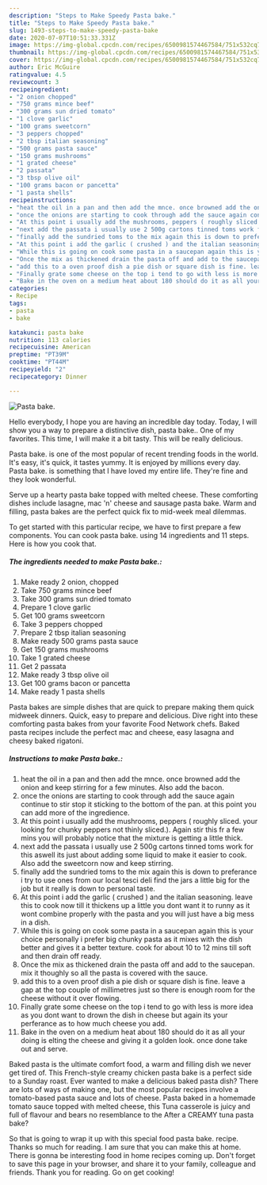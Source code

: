 ```yaml
---
description: "Steps to Make Speedy Pasta bake."
title: "Steps to Make Speedy Pasta bake."
slug: 1493-steps-to-make-speedy-pasta-bake
date: 2020-07-07T10:51:33.331Z
image: https://img-global.cpcdn.com/recipes/6500981574467584/751x532cq70/pasta-bake-recipe-main-photo.jpg
thumbnail: https://img-global.cpcdn.com/recipes/6500981574467584/751x532cq70/pasta-bake-recipe-main-photo.jpg
cover: https://img-global.cpcdn.com/recipes/6500981574467584/751x532cq70/pasta-bake-recipe-main-photo.jpg
author: Eric McGuire
ratingvalue: 4.5
reviewcount: 3
recipeingredient:
- "2 onion chopped"
- "750 grams mince beef"
- "300 grams sun dried tomato"
- "1 clove garlic"
- "100 grams sweetcorn"
- "3 peppers chopped"
- "2 tbsp italian seasoning"
- "500 grams pasta sauce"
- "150 grams mushrooms"
- "1 grated cheese"
- "2 passata"
- "3 tbsp olive oil"
- "100 grams bacon or pancetta"
- "1 pasta shells"
recipeinstructions:
- "heat the oil in a pan and then add the mnce. once browned add the onion and keep stirring for a few minutes. Also add the bacon."
- "once the onions are starting to cook through add the sauce again continue to stir stop it sticking to the bottom of the pan. at this point you can add more of the ingredience."
- "At this point i usually add the mushrooms, peppers ( roughly sliced. your looking for chunky peppers not thinly sliced.). Again stir this fr a few mins you will probably notice that the mixture is getting a little thick."
- "next add the passata i usually use 2 500g cartons tinned toms work for this aswell its just about adding some liquid to make it easier to cook. Also add the sweetcorn now and keep stirring."
- "finally add the sundried toms to the mix again this is down to preferance i try to use ones from our local tesci deli find the jars a little big for the job but it really is down to personal taste."
- "At this point i add the garlic ( crushed ) and the italian seasoning. leave this to cook now till it thickens up a little you dont want it to runny as it wont combine properly with the pasta and you will just have a big mess in a dish."
- "While this is going on cook some pasta in a saucepan again this is your choice personally i prefer big chunky pasta as it mixes with the dish better and gives it a better texture. cook for about 10 to 12 mins till soft and then drain off ready."
- "Once the mix as thickened drain the pasta off and add to the saucepan. mix it thoughly so all the pasta is covered with the sauce."
- "add this to a oven proof dish a pie dish or square dish is fine. leave a gap at the top couple of millimetres just so there is enough room for the cheese without it over flowing."
- "Finally grate some cheese on the top i tend to go with less is more idea as you dont want to drown the dish in cheese but again its your perferance as to how much cheese you add."
- "Bake in the oven on a medium heat about 180 should do it as all your doing is elting the cheese and giving it a golden look. once done take out and serve."
categories:
- Recipe
tags:
- pasta
- bake

katakunci: pasta bake 
nutrition: 113 calories
recipecuisine: American
preptime: "PT39M"
cooktime: "PT44M"
recipeyield: "2"
recipecategory: Dinner

---
```



![Pasta bake.](https://img-global.cpcdn.com/recipes/6500981574467584/751x532cq70/pasta-bake-recipe-main-photo.jpg)

Hello everybody, I hope you are having an incredible day today. Today, I will show you a way to prepare a distinctive dish, pasta bake.. One of my favorites. This time, I will make it a bit tasty. This will be really delicious.

Pasta bake. is one of the most popular of recent trending foods in the world. It's easy, it's quick, it tastes yummy. It is enjoyed by millions every day. Pasta bake. is something that I have loved my entire life. They're fine and they look wonderful.

Serve up a hearty pasta bake topped with melted cheese. These comforting dishes include lasagne, mac &#39;n&#39; cheese and sausage pasta bake. Warm and filling, pasta bakes are the perfect quick fix to mid-week meal dilemmas.


To get started with this particular recipe, we have to first prepare a few components. You can cook pasta bake. using 14 ingredients and 11 steps. Here is how you cook that.

<!--inarticleads1-->

##### The ingredients needed to make Pasta bake.:

1. Make ready 2 onion, chopped
1. Take 750 grams mince beef
1. Take 300 grams sun dried tomato
1. Prepare 1 clove garlic
1. Get 100 grams sweetcorn
1. Take 3 peppers chopped
1. Prepare 2 tbsp italian seasoning
1. Make ready 500 grams pasta sauce
1. Get 150 grams mushrooms
1. Take 1 grated cheese
1. Get 2 passata
1. Make ready 3 tbsp olive oil
1. Get 100 grams bacon or pancetta
1. Make ready 1 pasta shells


Pasta bakes are simple dishes that are quick to prepare making them quick midweek dinners. Quick, easy to prepare and delicious. Dive right into these comforting pasta bakes from your favorite Food Network chefs. Baked pasta recipes include the perfect mac and cheese, easy lasagna and cheesy baked rigatoni. 

<!--inarticleads2-->

##### Instructions to make Pasta bake.:

1. heat the oil in a pan and then add the mnce. once browned add the onion and keep stirring for a few minutes. Also add the bacon.
1. once the onions are starting to cook through add the sauce again continue to stir stop it sticking to the bottom of the pan. at this point you can add more of the ingredience.
1. At this point i usually add the mushrooms, peppers ( roughly sliced. your looking for chunky peppers not thinly sliced.). Again stir this fr a few mins you will probably notice that the mixture is getting a little thick.
1. next add the passata i usually use 2 500g cartons tinned toms work for this aswell its just about adding some liquid to make it easier to cook. Also add the sweetcorn now and keep stirring.
1. finally add the sundried toms to the mix again this is down to preferance i try to use ones from our local tesci deli find the jars a little big for the job but it really is down to personal taste.
1. At this point i add the garlic ( crushed ) and the italian seasoning. leave this to cook now till it thickens up a little you dont want it to runny as it wont combine properly with the pasta and you will just have a big mess in a dish.
1. While this is going on cook some pasta in a saucepan again this is your choice personally i prefer big chunky pasta as it mixes with the dish better and gives it a better texture. cook for about 10 to 12 mins till soft and then drain off ready.
1. Once the mix as thickened drain the pasta off and add to the saucepan. mix it thoughly so all the pasta is covered with the sauce.
1. add this to a oven proof dish a pie dish or square dish is fine. leave a gap at the top couple of millimetres just so there is enough room for the cheese without it over flowing.
1. Finally grate some cheese on the top i tend to go with less is more idea as you dont want to drown the dish in cheese but again its your perferance as to how much cheese you add.
1. Bake in the oven on a medium heat about 180 should do it as all your doing is elting the cheese and giving it a golden look. once done take out and serve.


Baked pasta is the ultimate comfort food, a warm and filling dish we never get tired of. This French-style creamy chicken pasta bake is a perfect side to a Sunday roast. Ever wanted to make a delicious baked pasta dish? There are lots of ways of making one, but the most popular recipes involve a tomato-based pasta sauce and lots of cheese. Pasta baked in a homemade tomato sauce topped with melted cheese, this Tuna casserole is juicy and full of flavour and bears no resemblance to the After a CREAMY tuna pasta bake? 

So that is going to wrap it up with this special food pasta bake. recipe. Thanks so much for reading. I am sure that you can make this at home. There is gonna be interesting food in home recipes coming up. Don't forget to save this page in your browser, and share it to your family, colleague and friends. Thank you for reading. Go on get cooking!
